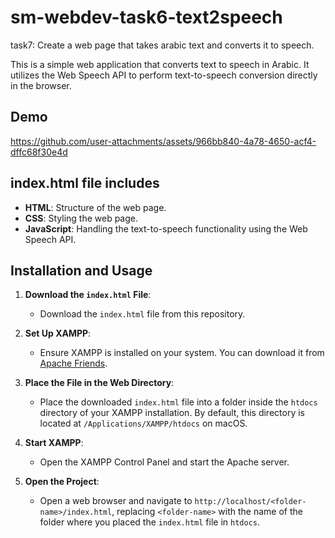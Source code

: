 # sm-webdev-task6-text2speech
task7: Create a web page that takes arabic text and converts it to speech.

This is a simple web application that converts text to speech in Arabic. It utilizes the Web Speech API to perform text-to-speech conversion directly in the browser.

## Demo
https://github.com/user-attachments/assets/966bb840-4a78-4650-acf4-dffc68f30e4d


## index.html file includes

- **HTML**: Structure of the web page.
- **CSS**: Styling the web page.
- **JavaScript**: Handling the text-to-speech functionality using the Web Speech API.

## Installation and Usage

1. **Download the `index.html` File**:
   - Download the `index.html` file from this repository.

2. **Set Up XAMPP**:
   - Ensure XAMPP is installed on your system. You can download it from [Apache Friends](https://www.apachefriends.org/index.html).

3. **Place the File in the Web Directory**:
   - Place the downloaded `index.html` file into a folder inside the `htdocs` directory of your XAMPP installation. By default, this directory is located at `/Applications/XAMPP/htdocs` on macOS.

4. **Start XAMPP**:
   - Open the XAMPP Control Panel and start the Apache server.

5. **Open the Project**:
   - Open a web browser and navigate to `http://localhost/<folder-name>/index.html`, replacing `<folder-name>` with the name of the folder where you placed the `index.html` file in `htdocs`.




